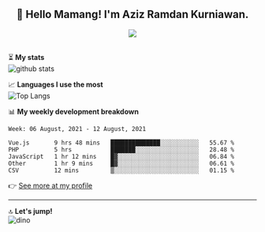 <h2 align="center">👋 Hello Mamang! I'm Aziz Ramdan Kurniawan.</h2>  
<p align="center">
  <img src="https://komarev.com/ghpvc/?username=azizramdan"> <br><br>
</p>
    
⏳ **My stats**  
![github stats](https://github-readme-stats.vercel.app/api?username=azizramdan&show_icons=true&count_private=true&title_color=000&hide_border=true&hide_title=true)  

📈 **Languages I use the most**  
![Top Langs](https://github-readme-stats.vercel.app/api/top-langs/?username=azizramdan&layout=compact&langs_count=6&hide=tsql&hide_border=true&hide_title=true&exclude_repo=Futsal-Go,Futsal-Go-Admin,Sistem-Informasi-Sensus-Harian-Rawat-Inap)  

📊 **My weekly development breakdown**
<!--START_SECTION:waka-->
```text
Week: 06 August, 2021 - 12 August, 2021

Vue.js       9 hrs 48 mins   ██████████████░░░░░░░░░░░   55.67 % 
PHP          5 hrs           ███████░░░░░░░░░░░░░░░░░░   28.48 % 
JavaScript   1 hr 12 mins    █▓░░░░░░░░░░░░░░░░░░░░░░░   06.84 % 
Other        1 hr 9 mins     █▓░░░░░░░░░░░░░░░░░░░░░░░   06.61 % 
CSV          12 mins         ▒░░░░░░░░░░░░░░░░░░░░░░░░   01.15 % 
```
<!--END_SECTION:waka-->
👉 [See more at my profile](https://wakatime.com/@azizramdan)
***
🔝 **Let's jump!**  
![dino](https://raw.githubusercontent.com/azizramdan/azizramdan/master/dino.gif)  
